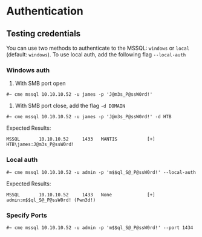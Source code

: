 # Authentication

## Testing credentials

You can use two methods to authenticate to the MSSQL: `windows` or `local` (default: `windows`). To use local auth, add the following flag `--local-auth`

### **Windows auth**

1. With SMB port open

```
#~ cme mssql 10.10.10.52 -u james -p 'J@m3s_P@ssW0rd!'
```

1. With SMB port close, add the flag `-d DOMAIN`

```
#~ cme mssql 10.10.10.52 -u james -p 'J@m3s_P@ssW0rd!' -d HTB
```

Expected Results:

```
MSSQL       10.10.10.52     1433   MANTIS           [+] HTB\james:J@m3s_P@ssW0rd! 
```

### **Local auth**

```
#~ cme mssql 10.10.10.52 -u admin -p 'm$$ql_S@_P@ssW0rd!' --local-auth
```

Expected Results:

```
MSSQL       10.10.10.52     1433   None             [+] admin:m$$ql_S@_P@ssW0rd! (Pwn3d!)
```

### Specify Ports

```
#~ cme mssql 10.10.10.52 -u admin -p 'm$$ql_S@_P@ssW0rd!' --port 1434
```
